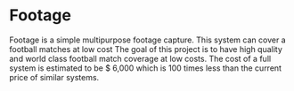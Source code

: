 # Footage
Footage is a simple multipurpose footage capture.
This system can cover a football matches at low cost
The goal of this project is to have high quality and world class football match coverage 
at low costs. 
The cost of a full system is estimated to be $ 6,000 which is 100 times less than the current price of similar systems.
